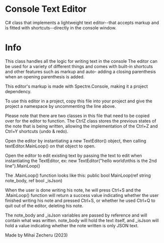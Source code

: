 # Console Text Editor
C# class that implements a lightweight text editor--that accepts markup and is fitted with shortcuts--directly in the console window.

# Info
This class handles all the logic for writing text in the console
The editor can be used for a variety of different things and comes
with built-in shortcuts and other features such as markup and auto-
adding a closing parenthesis when an opening parenthesis is added.

This editor's markup is made with Spectre.Console, making it a
project dependency.

To use this editor in a project, copy this file into your project
and give the project a namespace by uncommenting the line above.

Please note that there are two classes in this file that need to be
copied over for the editor to function. The CtrlZ class stores the
previous states of the note that is being written, allowing the
implementation of the Ctrl+Z and Ctrl+Y shortcuts (undo & redo).

Open the editor by instantiating a new TextEditor() object,
then calling textEditor.MainLoop() on that object to open.

Open the editor to edit existing text by passing the text to edit
when instantiating the TextEditor, ex: 
new TextEditor("hello world\nthis is the 2nd line").MainLoop()

The .MainLoop() function looks like this:
public bool MainLoop(ref string note_body, ref bool _isJson)

When the user is done writing his note, he will press Ctrl+S and
the .MainLoop() function will return a success value indicating
whether the user finished writing his note and pressed Ctrl+S,
or whether he used Ctrl+Q to quit out of the editor, deleting his note.

The note_body and _isJson variables are passed by reference and
will contain what was written. note_body will hold the text itself,
and _isJson will hold a value indicating whether the note written
is only JSON text.

Made by Mihai Zecheru (2023)
